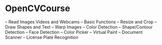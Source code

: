 # OpenCVCourse
 –	Read Images Videos and Webcams  –	Basic Functions  –	Resize and Crop  –	Draw Shapes and Text  –	Warp Images –	Color Detection –	Shape/Contour Detection –	Face Detection   –	Color Picker  –	Virtual Paint –	Document Scanner  –	License Plate Recognition

